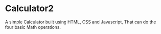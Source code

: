 # Calculator2



A simple Calculator built using HTML, CSS and Javascript, That can do the four basic Math operations.
